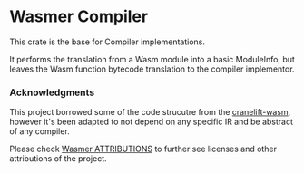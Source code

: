 # Wasmer Compiler

This crate is the base for Compiler implementations.

It performs the translation from a Wasm module into a basic ModuleInfo,
but leaves the Wasm function bytecode translation to the compiler implementor.

### Acknowledgments

This project borrowed some of the code strucutre from the [cranelift-wasm](https://crates.io/crates/cranelift-wasm), however it's been adapted to not depend on any specific IR and be abstract of any compiler.

Please check [Wasmer ATTRIBUTIONS](https://github.com/wasmerio/wasmer/blob/master/ATTRIBUTIONS.md) to further see licenses and other attributions of the project. 
